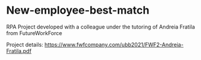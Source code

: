 # New-employee-best-match

RPA Project developed with a colleague under the tutoring of Andreia Fratila from FutureWorkForce

Project details: https://www.fwfcompany.com/ubb2021/FWF2-Andreia-Fratila.pdf
